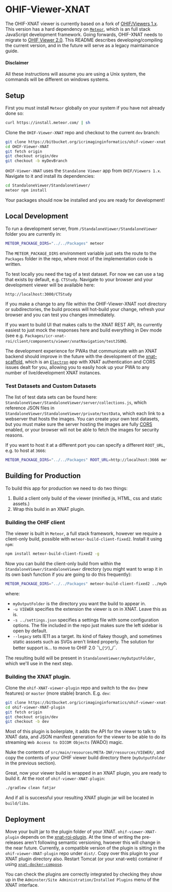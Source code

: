 # OHIF-Viewer-XNAT

The OHIF-XNAT viewer is currently based on a fork of [OHIF/Viewers 1.x](https://github.com/OHIF/Viewers/tree/v1.x). This version has a hard dependency on [`Meteor`](https://www.meteor.com/), which is an full stack JavaScript development framework. Going forwards, OHIF-XNAT needs to migrate to [OHIF Viewer 2.0](https://github.com/OHIF/Viewers). This README describes developing/compiling the current version, and in the future will serve as a legacy maintainance guide.

#### Disclaimer

All these instructions will assume you are using a Unix system, the commands will be different on windows systems.

## Setup

First you must install `Meteor` globally on your system if you have not already done so:

```bash
curl https://install.meteor.com/ | sh
```

Clone the `OHIF-Viewer-XNAT` repo and checkout to the current `dev` branch:

```bash
git clone https://bitbucket.org/icrimaginginformatics/ohif-viewer-xnat
cd OHIF-Viewer-XNAT
git fetch origin
git checkout origin/dev
git checkout -b myDevBranch
```

`OHIF-Viewer-XNAT` uses the `Standalone Viewer` app from `OHIF/Viewers 1.x`.
Navigate to it and install its dependencies:

```bash
cd StandaloneViewer/StandaloneViewer/
meteor npm install
```

Your packages should now be installed and you are ready for development!

## Local Development

To run a development server, from `/StandaloneViewer/StandaloneViewer` folder you are currently in:

```bash
METEOR_PACKAGE_DIRS="../../Packages" meteor
```

The `METEOR_PACKAGE_DIRS` environment variable just sets the route to the `Packages` folder in the repo, where most of the implementation code is written.

To test locally you need the tag of a test dataset. For now we can use a tag that exists by default, e.g. `CTStudy`. Navigate to your browser and your development viewer will be available here:

`http://localhost:3000/CTStudy`

If you make a change to any file within the OHIF-Viewer-XNAT root directory or subdirectories, the build process will hot-build your change, refresh your browser and you can test you changes immediately.

If you want to build UI that makes calls to the XNAT REST API, its currently easiest to just mock the responses here and build everything in Dev mode (see e.g. `Packages/icr-xnat-roi/client/components/viewer/xnatNavigation/testJSON`).

The development experience for PWAs that communicate with an XNAT backend should improve in the future with the development of the [xnat-scaffold](https://bitbucket.org/rherrick/xnat-scaffold/src/WIP/), which is an [`Electron`](https://electronjs.org/) app with XNAT authentication and CORS issues dealt for you, allowing you to easily hook up your PWA to any number of live/development XNAT instances.

### Test Datasets and Custom Datasets

The list of test data sets can be found here: `StandaloneViewer/StandaloneViewer/server/collections.js`, which reference JSON files in `StandaloneViewer/StandaloneViewer/private/testData`, which each link to a webserver that hosts the images. You can create your own test datasets, but you must make sure the server hosting the images are fully [CORS](https://developer.mozilla.org/en-US/docs/Web/HTTP/CORS) enabled, or your browser will not be able to fetch the images for security reasons.

If you want to host it at a different port you can specify a different `ROOT_URL`, e.g. to host at `3666`:

```bash
METEOR_PACKAGE_DIRS="../../Packages" ROOT_URL=http://localhost:3666 meteor
```

## Building for Production

To build this app for production we need to do two things:

1. Build a client only build of the viewer (minified js, HTML, css and static assets.)
2. Wrap this build in an XNAT plugin.

### Building the OHIF client

The viewer is built in `Meteor`, a full stack framework, however we require a client-only build, possible with `meteor-build-client-fixed2`. Install it using `npm`:

```bash
npm install meteor-build-client-fixed2 -g
```

Now you can build the client-only build from within the `StandaloneViewer/StandaloneViewer` directory (you might want to wrap it in its own bash function if you are going to do this frequently):

```bash
METEOR_PACKAGE_DIRS="../../Packages" meteor-build-client-fixed2 ../myOutputFolder -u VIEWER -s ../settings.json -p "" --legacy
```

where:

- `myOutputFolder` is the directory you want the build to appear in.
- `-u VIEWER` specifies the extension the viewer is on in XNAT. Leave this as is.
- `-s ../settings.json` specifies a settings file with some configuration options. The file included in the repo just makes sure the left sidebar is open by default.
- `--legacy` sets IE11 as a target. Its kind of flakey though, and sometimes static asssets such as SVGs aren't linked properly. The solution for better support is... to move to OHIF 2.0 ¯\\\_(ツ)\_/¯.

The resulting build will be present in `StandaloneViewer/myOutputFolder`, which we'll use in the next step.

### Building the XNAT plugin.

Clone the `ohif-XNAT-viewer-plugin` repo and switch to the `dev` (new features) or `master` (more stable) branch. E.g. `dev`:

```bash
git clone https://bitbucket.org/icrimaginginformatics/ohif-viewer-xnat-plugin
cd ohif-viewer-XNAT-plugin
git fetch origin
git checkout origin/dev
git checkout -b dev
```

Most of this plugin is boilerplate, it adds the API for the viewer to talk to XNAT data, and JSON manifest generation for the viewer to be able to do its streaming `Web Access to DICOM Objects` (WADO) magic.

Nuke the contents of `src/main/resources/META-INF/resources/VIEWER/`, and copy the contents of your OHIF viewer build directory there (`myOutputFolder` in the previous section).

Great, now your viewer build is wrapped in an XNAT plugin, you are ready to build it. At the root of `ohif-viewer-XNAT-plugin`:

```bash
./gradlew clean fatjar
```

And if all is successful your resulting XNAT plugin jar will be located in `build/libs`.

## Deployment

Move your built jar to the plugin folder of your XNAT. `ohif-viewer-XNAT-plugin` depends on the [xnat-roi-plugin](https://bitbucket.org/icrimaginginformatics/xnat-roi-plugin). At the time of writing the pre-releases aren't following semantic versioning, hwoever this will change in the near future. Currently, a compatible version of the plugin is sitting in the `ohif-viewer-XNAT-plugin` repo under `dist/`. Copy over this plugin to your XNAT plugin directory also. Restart Tomcat (or your xnat-web) container if using [`xnat-docker-compose`](https://github.com/NrgXnat/xnat-docker-compose).

You can check the plugins are correctly integrated by checking they show up in the `Adminster/Site Administration/Installed Plugins` menu of the XNAT interface.
